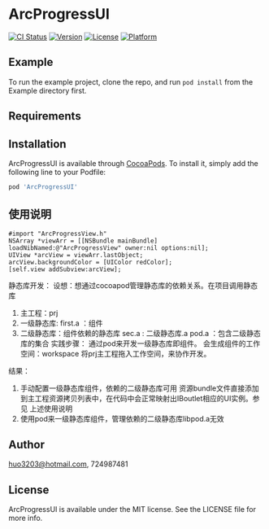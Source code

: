 # ArcProgressUI

[![CI Status](https://img.shields.io/travis/huo3203@hotmail.com/ArcProgressUI.svg?style=flat)](https://travis-ci.org/huo3203@hotmail.com/ArcProgressUI)
[![Version](https://img.shields.io/cocoapods/v/ArcProgressUI.svg?style=flat)](https://cocoapods.org/pods/ArcProgressUI)
[![License](https://img.shields.io/cocoapods/l/ArcProgressUI.svg?style=flat)](https://cocoapods.org/pods/ArcProgressUI)
[![Platform](https://img.shields.io/cocoapods/p/ArcProgressUI.svg?style=flat)](https://cocoapods.org/pods/ArcProgressUI)

## Example

To run the example project, clone the repo, and run `pod install` from the Example directory first.

## Requirements

## Installation

ArcProgressUI is available through [CocoaPods](https://cocoapods.org). To install
it, simply add the following line to your Podfile:

```ruby
pod 'ArcProgressUI'
```

## 使用说明
```objc
#import "ArcProgressView.h"
NSArray *viewArr = [[NSBundle mainBundle] loadNibNamed:@"ArcProgressView" owner:nil options:nil];
UIView *arcView = viewArr.lastObject;
arcView.backgroundColor = [UIColor redColor];
[self.view addSubview:arcView];
```

静态库开发：
设想：想通过cocoapod管理静态库的依赖关系。在项目调用静态库

1. 主工程：prj
2. 一级静态库: first.a ：组件
3. 二级静态库：组件依赖的静态库
    sec.a    : 二级静态库.a
    pod.a  ：包含二级静态库的集合
实践步骤：
通过pod来开发一级静态库即组件。
会生成组件的工作空间：workspace
将prj主工程拖入工作空间，来协作开发。

结果：
1. 手动配置一级静态库组件，依赖的二级静态库可用
资源bundle文件直接添加到主工程资源拷贝列表中，在代码中会正常映射出IBoutlet相应的UI实例。参见 上述使用说明
2. 使用pod来一级静态库组件，管理依赖的二级静态库libpod.a无效

## Author

huo3203@hotmail.com, 724987481

## License

ArcProgressUI is available under the MIT license. See the LICENSE file for more info.
